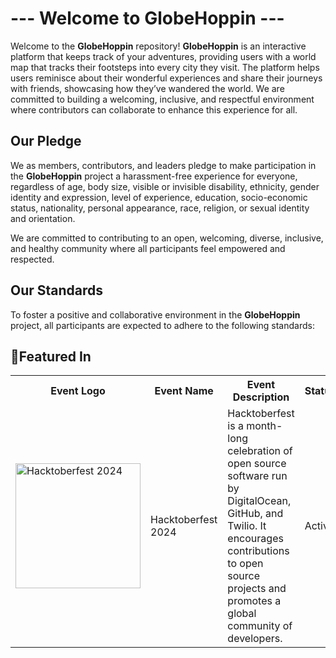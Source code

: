 # --- Welcome to GlobeHoppin ---

Welcome to the **GlobeHoppin** repository! **GlobeHoppin** is an interactive platform that keeps track of your adventures, providing users with a world map that tracks their footsteps into every city they visit. The platform helps users reminisce about their wonderful experiences and share their journeys with friends, showcasing how they’ve wandered the world. We are committed to building a welcoming, inclusive, and respectful environment where contributors can collaborate to enhance this experience for all.

## Our Pledge

We as members, contributors, and leaders pledge to make participation in the **GlobeHoppin** project a harassment-free experience for everyone, regardless of age, body size, visible or invisible disability, ethnicity, gender identity and expression, level of experience, education, socio-economic status, nationality, personal appearance, race, religion, or sexual identity and orientation.

We are committed to contributing to an open, welcoming, diverse, inclusive, and healthy community where all participants feel empowered and respected.

## Our Standards

To foster a positive and collaborative environment in the **GlobeHoppin** project, all participants are expected to adhere to the following standards:

## 🚀Featured In

<table>

   <tr>
      <th>Event Logo</th>
      <th>Event Name</th>
      <th>Event Description</th>
      <th>Status</th>       
   </tr>
    <tr>
      <td><img src="festhack.jpg" width="200" height="auto" loading="lazy" alt="Hacktoberfest 2024"/></td>
      <td>Hacktoberfest 2024</td>
      <td>Hacktoberfest is a month-long celebration of open source software run by DigitalOcean, GitHub, and Twilio. It encourages contributions to open source projects and promotes a global community of developers.</td>
        <td>Active</td>
   </tr>

</table>

<br/>
